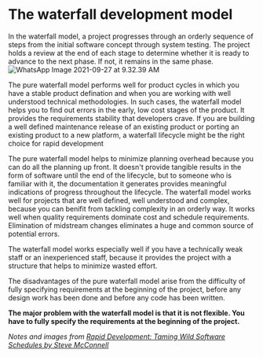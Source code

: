 # The waterfall development model

In the waterfall model, a project progresses through an orderly sequence of steps from the initial software concept through system testing. The project holds a review at the end of each stage to determine whether it is ready to advance to the next phase. If not, it remains in the same phase.
![WhatsApp Image 2021-09-27 at 9.32.39 AM](https://dev-to-uploads.s3.amazonaws.com/uploads/articles/3oosvmrzhnibvjysillq.jpeg)
 


The pure waterfall model performs well for product cycles in which you have a stable product defination and when you are working with well understood technical methodologies. In such cases, the waterfall model helps you to find out errors in the early, low cost stages of the product. It provides the requirements stability that developers crave. If you are building a well defined maintenance release of an existing product or porting an existing product to a new platform, a waterfall lifecycle might be the right choice for rapid development

The pure waterfall model helps to minimize planning overhead because you can do all the planning up front. It doesn't provide tangible results in the form of software until the end of the lifecycle, but to someone who is familiar with it, the documentation it generates provides meaningful indications of progress throughout the lifecycle. The waterfall model works well for projects that are well defined, well understood and complex, because you can benifit from tackling complexity in an orderly way. It works well when quality requirements dominate cost and schedule requirements. Elimination of midstream changes eliminates a huge and common source of potential errors.

The waterfall model works especially well if you have a technically weak staff or an inexperienced staff, because it provides the project with a structure that helps to minimize wasted effort.

The disadvantages of the pure waterfall model arise from the difficulty of fully specifying requirements at the beginning of the project, before any design work has been done and before any code has been written.

**The major problem with the waterfall model is that it is not flexible. You have to fully specify the requirements at the beginning of the project.**


_Notes and images from [Rapid Development: Taming Wild Software Schedules by Steve McConnell](https://www.amazon.com/Rapid-Development-Taming-Software-Schedules/dp/1556159005)_
